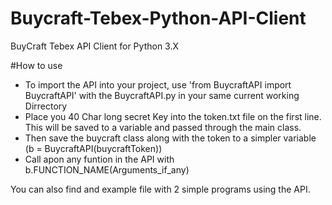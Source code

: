 # Buycraft-Tebex-Python-API-Client
BuyCraft Tebex API Client for Python 3.X

#How to use
 - To import the API into your project, use 'from BuycraftAPI import BuycraftAPI' with the BuycraftAPI.py in your same current working Dirrectory
 - Place you 40 Char long secret Key into the token.txt file on the first line. This will be saved to a variable and passed through the main class.
  - Then save the buycraft class along with the token to a simpler variable (b = BuycraftAPI(buycraftToken))
  - Call apon any funtion in the API with b.FUNCTION_NAME(Arguments_if_any)

You can also find and example file with 2 simple programs using the API.
